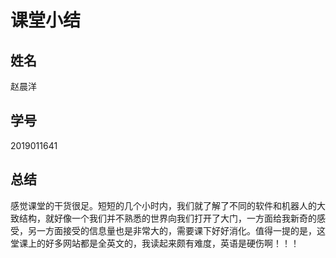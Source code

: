 # 课堂小结
## 姓名
赵晨洋
## 学号
2019011641
## 总结
  感觉课堂的干货很足。短短的几个小时内，我们就了解了不同的软件和机器人的大致结构，就好像一个我们并不熟悉的世界向我们打开了大门，一方面给我新奇的感受，另一方面接受的信息量也是非常大的，需要课下好好消化。值得一提的是，这堂课上的好多网站都是全英文的，我读起来颇有难度，英语是硬伤啊！！！